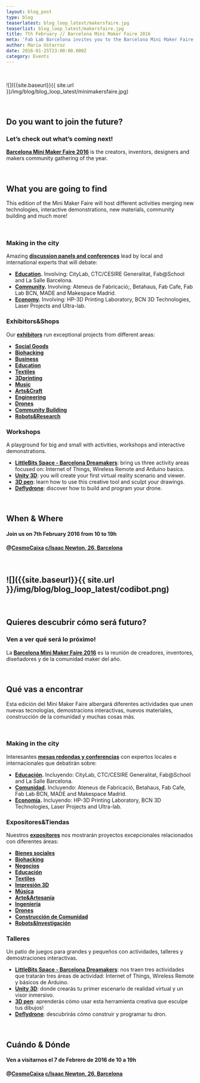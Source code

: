 ```yaml
---
layout: blog_post
type: blog
teaserlatest: blog_loop_latest/makersfaire.jpg
teaserlist: blog_loop_latest/makersfaire.jpg
title: 7th February // Barcelona Mini Maker Faire 2016
meta: 'Fab Lab Barcelona invites you to the Barcelona Mini Maker Faire 2016, the greatest makers community gathering of the year.'
author: Maria Ustarroz
date: 2016-01-25T23:00:00.000Z
category: Events
---
```


&nbsp;

![]({{site.baseurl}}{{ site.url }}/img/blog/blog_loop_latest/minimakersfaire.jpg)

&nbsp;

## Do you want to join the future?

### Let’s check out what’s coming next!

**[Barcelona Mini Maker Faire 2016](http://makerfairebcn.org/)** is the creators, inventors, designers and makers community gathering of the year.

&nbsp;

## What you are going to find

This edition of the Mini Maker Faire will host different activities merging new technologies, interactive demonstrations, new materials, community building and much more!

&nbsp;

### Making in the city

Amazing **[discussion panels and conferences](http://makerfairebcn.org/conferencia/)** lead by local and international experts that will debate:

* **[Education](http://makerfairebcn.org/conferencia/).** Involving: CityLab, CTC/CESIRE Generalitat, Fab@School and La Salle Barcelona.
* **[Community](http://makerfairebcn.org/conferencia/).** Involving: Ateneus de Fabricació;, Betahaus, Fab Cafe, Fab Lab BCN, MADE and Makespace Madrid.
* **[Economy](http://makerfairebcn.org/conferencia/).** Involving: HP-3D Printing Laboratory, BCN 3D Technologies, Laser Projects and Ultra-lab.



### Exhibitors&Shops

Our **[exhibitors](http://makerfairebcn.org/exhibitors/)** run exceptional projects from different areas:

* **[Social Goods](http://makerfairebcn.org/in3-una-incubadora-de-bajo-coste/)**
* **[Biohacking](http://opensourcebeehives.net/)**
* **[Business](http://makerfairebcn.org/bcn3d-technologies/)**
* **[Education](http://makerfairebcn.org/makeit-with-scratch-4-arduino-learning-board/)**
* **[Textiles](http://makerfairebcn.org/dressed-in-music-musica-donde-y-cuando-quieras/)**
* **[3Dprinting](http://makerfairebcn.org/stalactite-3d/)**
* **[Music](http://makerfairebcn.org/rockin-tech-projects/)**
* **[Arts&Craft](http://makerfairebcn.org/carton-lleno-colaborativa/)**
* **[Engineering](http://makerfairebcn.org/littlepnp-smt-pick-and-place-machine/)**
* **[Drones](http://makerfairebcn.org/nero/)**
* **[Community Building](http://makerfairebcn.org/1750-2/)**
* **[Robots&Research](http://makerfairebcn.org/robots-tibi-y-dabo/)**


### Workshops

A playground for big and small with activities, workshops and interactive demonstrations.

* **[LittleBits Space - Barcelona Dreamakers](http://makerfairebcn.org/taller-littlebits-by-dreamkers/)**: bring us three activity areas focused on: Internet of Things, Wireless Remote and Arduino basics.
* **[Unity 3D](http://makerfairebcn.org/taller-all-vr-education/)**: you will create your first virtual reality scenario and viewer.
* **[3D pen](http://makerfairebcn.org/taller-3d-pen/)**: learn how to use this creative tool and sculpt your drawings.
* **[Deflydrone](http://makerfairebcn.org/deflydrone-educacion-con-drones-diseno-construccion-y-programacion/)**: discover how to build and program your drone.

&nbsp;

## When & Where

#### Join us on **7th February 2016 from 10 to 19h**

#### @**[CosmoCaixa](https://www.google.es/maps/place/Carrer+d'Isaac+Newton,+26,+08022+Barcelona/@41.4126681,2.1293809,17z/data=!3m1!5s0x12a4981a6bb7cae9:0xe730d349828e391c!4m7!1m4!3m3!1s0x12a4981a3b5fefef:0x2060b69b2cf90de2!2sCarrer+d'Isaac+Newton,+26,+08022+Barcelona!3b1!3m1!1s0x12a4981a3b5fefef:0x2060b69b2cf90de2)** [c/Isaac Newton, 26, Barcelona](https://www.google.es/maps/place/Carrer+d'Isaac+Newton,+26,+08022+Barcelona/@41.4126681,2.1293809,17z/data=!3m1!5s0x12a4981a6bb7cae9:0xe730d349828e391c!4m7!1m4!3m3!1s0x12a4981a3b5fefef:0x2060b69b2cf90de2!2sCarrer+d'Isaac+Newton,+26,+08022+Barcelona!3b1!3m1!1s0x12a4981a3b5fefef:0x2060b69b2cf90de2)

&nbsp;

![]({{site.baseurl}}{{ site.url }}/img/blog/blog_loop_latest/codibot.png)
---

&nbsp;

## Quieres descubrir cómo será futuro?

### Ven a ver qué será lo próximo!

La **[Barcelona Mini Maker Faire 2016](http://makerfairebcn.org/)** es la reunión de creadores, inventores, diseñadores y de la comunidad maker del año.

&nbsp;

## Qué vas a encontrar

Esta edición del Mini Maker Faire albergará diferentes actividades que unen nuevas tecnologías, demostracions interactivas, nuevos materiales, construcción de la comunidad y muchas cosas más.

&nbsp;

### Making in the city

Interesantes **[mesas redondas y conferencias](http://makerfairebcn.org/conferencia/)** con expertos locales e internacionales que debatirán sobre:

* **[Educación](http://makerfairebcn.org/conferencia/).** Incluyendo: CityLab, CTC/CESIRE Generalitat, Fab@School and La Salle Barcelona.
* **[Comunidad](http://makerfairebcn.org/conferencia/).** Incluyendo: Ateneus de Fabricació, Betahaus, Fab Cafe, Fab Lab BCN, MADE and Makespace Madrid.
* **[Economía](http://makerfairebcn.org/conferencia/).** Incluyendo: HP-3D Printing Laboratory, BCN 3D Technologies, Laser Projects and Ultra-lab.



### Expositores&Tiendas

Nuestros **[expositores](http://makerfairebcn.org/exhibitors/)** nos mostrarán proyectos excepcionales relacionados con diferentes áreas:

* **[Bienes sociales](http://makerfairebcn.org/in3-una-incubadora-de-bajo-coste/)**
* **[Biohacking](http://opensourcebeehives.net/)**
* **[Negocios](http://makerfairebcn.org/bcn3d-technologies/)**
* **[Educación](http://makerfairebcn.org/makeit-with-scratch-4-arduino-learning-board/)**
* **[Textiles](http://makerfairebcn.org/dressed-in-music-musica-donde-y-cuando-quieras/)**
* **[Impresión 3D](http://makerfairebcn.org/stalactite-3d/)**
* **[Música](http://makerfairebcn.org/rockin-tech-projects/)**
* **[Arte&Artesanía](http://makerfairebcn.org/carton-lleno-colaborativa/)**
* **[Ingeniería](http://makerfairebcn.org/littlepnp-smt-pick-and-place-machine/)**
* **[Drones](http://makerfairebcn.org/nero/)**
* **[Construcción de Comunidad](http://makerfairebcn.org/1750-2/)**
* **[Robots&Investigación](http://makerfairebcn.org/robots-tibi-y-dabo/)**


### Talleres

Un patio de juegos para grandes y pequeños con actividades, talleres y demostraciones interactivas.

* **[LittleBits Space - Barcelona Dreamakers](http://makerfairebcn.org/taller-littlebits-by-dreamkers/)**: nos traen tres actividades que tratarán tres áreas de actividad: Internet of Things, Wireless Remote y básicos de Arduino.
* **[Unity 3D](http://makerfairebcn.org/taller-all-vr-education/)**: donde crearás tu primer escenario de realidad virtual y un visor inmersivo.
* **[3D pen](http://makerfairebcn.org/taller-3d-pen/)**: aprenderás cómo usar esta herramienta creativa que esculpe tus dibujos!
* **[Deflydrone](http://makerfairebcn.org/deflydrone-educacion-con-drones-diseno-construccion-y-programacion/)**: descubrirás cómo construir y programar tu dron.

&nbsp;

## Cuándo & Dónde

#### Ven a visitarnos el **7 de Febrero de 2016 de 10 a 19h**

#### @**[CosmoCaixa](https://www.google.es/maps/place/Carrer+d'Isaac+Newton,+26,+08022+Barcelona/@41.4126681,2.1293809,17z/data=!3m1!5s0x12a4981a6bb7cae9:0xe730d349828e391c!4m7!1m4!3m3!1s0x12a4981a3b5fefef:0x2060b69b2cf90de2!2sCarrer+d'Isaac+Newton,+26,+08022+Barcelona!3b1!3m1!1s0x12a4981a3b5fefef:0x2060b69b2cf90de2)** [c/Isaac Newton, 26, Barcelona](https://www.google.es/maps/place/Carrer+d'Isaac+Newton,+26,+08022+Barcelona/@41.4126681,2.1293809,17z/data=!3m1!5s0x12a4981a6bb7cae9:0xe730d349828e391c!4m7!1m4!3m3!1s0x12a4981a3b5fefef:0x2060b69b2cf90de2!2sCarrer+d'Isaac+Newton,+26,+08022+Barcelona!3b1!3m1!1s0x12a4981a3b5fefef:0x2060b69b2cf90de2)

&nbsp;